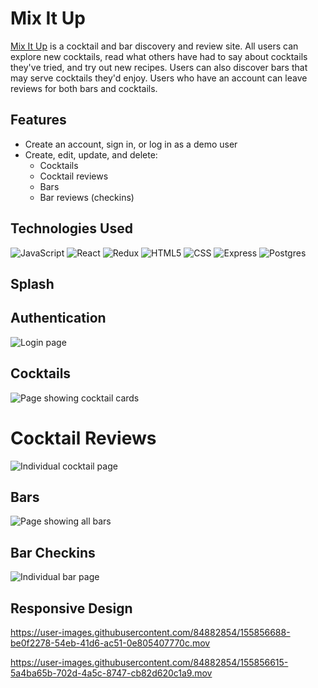 # Mix It Up

[Mix It Up](https://sezder-mix-it-up.herokuapp.com/) is a cocktail and bar discovery and review site. All users can explore new cocktails, read what others have had to say about cocktails they've tried, and try out new recipes. Users can also discover bars that may serve cocktails they'd enjoy. Users who have an account can leave reviews for both bars and cocktails. 

## Features 
- Create an account, sign in, or log in as a demo user
- Create, edit, update, and delete:
   - Cocktails
   - Cocktail reviews
   - Bars
   - Bar reviews (checkins)
   
## Technologies Used
<p>
   <img alt="JavaScript" src="https://img.shields.io/badge/JavaScript-323330?style=for-the-badge&logo=javascript&logoColor=F7DF1E" />
    <img alt="React" src="https://img.shields.io/badge/React-20232A?style=for-the-badge&logo=react&logoColor=61DAFB" />
    <img alt="Redux" src="https://img.shields.io/badge/Redux-593D88?style=for-the-badge&logo=redux&logoColor=white" />
    <img alt="HTML5" src="https://img.shields.io/badge/HTML5-E34F26?style=for-the-badge&logo=html5&logoColor=white" />
    <img alt="CSS" src="https://img.shields.io/badge/CSS3-1572B6?style=for-the-badge&logo=css3&logoColor=white" />
    <img alt="Express" src="https://img.shields.io/badge/Express.js-000000?style=for-the-badge&logo=express&logoColor=white" />  
    <img alt="Postgres" src="https://img.shields.io/badge/postgres-%23316192.svg?style=for-the-badge&logo=postgresql&logoColor=white" />
</p>

## Splash


## Authentication
![Login page](https://i.imgur.com/UMZh8BQ.jpg)

## Cocktails
![Page showing cocktail cards](https://i.imgur.com/3jlb2V8.jpg)

# Cocktail Reviews
![Individual cocktail page](https://i.imgur.com/28n2xcW.jpg)

## Bars
![Page showing all bars](https://i.imgur.com/bEXoSkD.jpg)

## Bar Checkins
![Individual bar page](https://i.imgur.com/4RkROCn.jpg)

## Responsive Design
https://user-images.githubusercontent.com/84882854/155856688-be0f2278-54eb-41d6-ac51-0e805407770c.mov 

https://user-images.githubusercontent.com/84882854/155856615-5a4ba65b-702d-4a5c-8747-cb82d620c1a9.mov 


 

